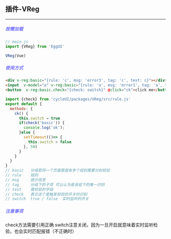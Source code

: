 ## 插件-VReg
--- 
##### <font color='#7370ff'>按需加载</font>
```js
// main.js
import {VReg} from 'EggUI'

VReg(Vue)
```

##### <font color='#7370ff'>使用方式</font>
```html
<div v-reg:basic="{rule: 'c', msg: 'error3', tag: 'c', test: c}"></div>
<input  v-model="a" v-reg:basic="{rule: 'a', msg: 'error1', tag: 'a', test: a}">
<button  v-reg:basic.check="{check: switch}" @click="ck">click me</button>
```
```js
import {check} from 'cycleUI/packages/VReg/src/rule.js'
export default {
  methods: {
    ck() {
      this.switch = true
      if(check('basic')) {
        console.log('ok');
      }else {
        setTimeout(()=> {
          this.switch = false
        }, 50)
      }
    }
  }
}
// basic   分组若同一个页面里面有多个组别需要分别校验
// rule    规则
// msg     提示信息
// tag     分组下的子项 可以认为是该组下的唯一识别
// test    需校验的字段
// check   表示这个是触发校验的开关的识别
// switch  true / false  实时监听的开关
```
##### <font color='#7370ff'>注意事项</font>
check方法需要引用正确
switch注意关闭，因为一旦开启就意味着实时监听检验，也会实时匹配报错（不正确时）

